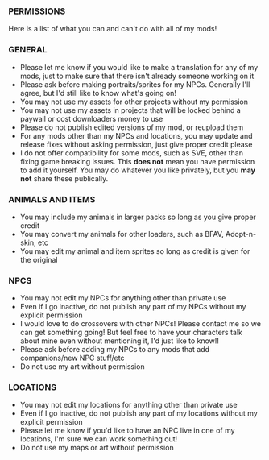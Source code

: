 ### PERMISSIONS ###

Here is a list of what you can and can't do with all of my mods!

### GENERAL ###

- Please let me know if you would like to make a translation for any of my mods, just to make sure that there isn't already someone working on it
- Please ask before making portraits/sprites for my NPCs. Generally I'll agree, but I'd still like to know what's going on!
- You may not use my assets for other projects without my permission
- You may not use my assets in projects that will be locked behind a paywall or cost downloaders money to use
- Please do not publish edited versions of my mod, or reupload them
- For any mods other than my NPCs and locations, you may update and release fixes without asking permission, just give proper credit please
- I do not offer compatibility for some mods, such as SVE, other than fixing game breaking issues. This **does not** mean you have permission to add it yourself. You may do whatever you like privately, but you **may not** share these publically.

### ANIMALS AND ITEMS ###

- You may include my animals in larger packs so long as you give proper credit
- You may convert my animals for other loaders, such as BFAV, Adopt-n-skin, etc
- You may edit my animal and item sprites so long as credit is given for the original

### NPCS ###

- You may not edit my NPCs for anything other than private use
- Even if I go inactive, do not publish any part of my NPCs without my explicit permission
- I would love to do crossovers with other NPCs! Please contact me so we can get something going! But feel free to have your characters talk about mine even without mentioning it, I'd just like to know!!
- Please ask before adding my NPCs to any mods that add companions/new NPC stuff/etc
- Do not use my art without permission

### LOCATIONS ###

- You may not edit my locations for anything other than private use
- Even if I go inactive, do not publish any part of my locations without my explicit permission
- Please let me know if you'd like to have an NPC live in one of my locations, I'm sure we can work something out!
- Do not use my maps or art without permission

